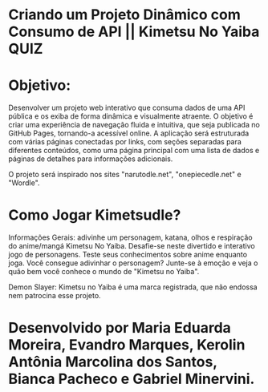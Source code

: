 # Criando um Projeto Dinâmico com Consumo de API || Kimetsu No Yaiba QUIZ

# Objetivo: 
Desenvolver um projeto web interativo que consuma dados de uma API pública e os exiba de forma dinâmica e visualmente atraente. O objetivo é criar uma experiência de navegação fluida e intuitiva, que seja publicada no GitHub Pages, tornando-a acessível online. A aplicação será estruturada com várias páginas conectadas por links, com seções separadas para diferentes conteúdos, como uma página principal com uma lista de dados e páginas de detalhes para informações adicionais. 

O projeto será inspirado nos sites "narutodle.net", "onepiecedle.net" e "Wordle".


# Como Jogar Kimetsudle?
Informações Gerais: adivinhe um personagem, katana, olhos e respiração do anime/mangá Kimetsu No Yaiba.
Desafie-se neste divertido e interativo jogo de personagens. Teste seus conhecimentos sobre anime enquanto joga. Você consegue adivinhar o personagem? Junte-se à emoção e veja o quão bem você conhece o mundo de "Kimetsu no Yaiba".






Demon Slayer: Kimetsu no Yaiba é uma marca registrada, que não endossa nem patrocina esse projeto.

# Desenvolvido por Maria Eduarda Moreira, Evandro Marques, Kerolin Antônia Marcolina dos Santos, Bianca Pacheco e Gabriel Minervini.
